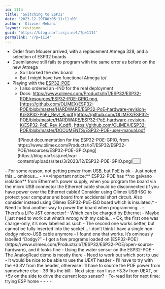 ```yaml
---
id: 1114
title: 'Switching to ESP32'
date: '2023-12-29T00:05:11+11:00'
author: 'Olivier Mehani'
layout: revision
guid: 'https://blog.narf.ssji.net/?p=1114'
permalink: '/?p=1114'
---
```


- Order from Mouser arrived, with a replacement Atmega 328, and a selection of ESP32 boards
- Duemilanove still fails to program with the same error as before on the new Atmega 
    - So I borked the dev board
    - But I might have two functional Atmega \\o/
- Playing with the [ESP32-POE](https://www.olimex.com/Products/IoT/ESP32/ESP32-POE/open-source-hardware)
    - I also ordered an -IND for the real deployment
    - Docs: <https://www.olimex.com/Products/IoT/ESP32/ESP32-POE/resources/ESP32-POE-GPIO.png>, [https://github.com/OLIMEX/ESP32-POE/blob/master/HARDWARE/ESP32-PoE-hardware-revision-K/ESP32-PoE\_Rev\_K.pdf](https://github.com/OLIMEX/ESP32-POE/blob/master/HARDWARE/ESP32-PoE-hardware-revision-K/ESP32-PoE_Rev_K.pdf), <https://github.com/OLIMEX/ESP32-POE/blob/master/DOCUMENTS/ESP32-POE-user-manual.pdf>

<figure class="wp-block-image size-full wp-lightbox-container" data-wp-context="{"imageId":"6770cbef1dbb3"}" data-wp-interactive="core/image">![Pinout documentation for the ESP32-POE-GPIO, from https://www.olimex.com/Products/IoT/ESP32/ESP32-POE/resources/ESP32-POE-GPIO.png](https://blog.narf.ssji.net/wp-content/uploads/sites/3/2023/12/ESP32-POE-GPIO.png)<button aria-haspopup="dialog" aria-label="Enlarge image: Pinout documentation for the ESP32-POE-GPIO, from https://www.olimex.com/Products/IoT/ESP32/ESP32-POE/resources/ESP32-POE-GPIO.png" class="lightbox-trigger" data-wp-init="callbacks.initTriggerButton" data-wp-on-async--click="actions.showLightbox" data-wp-style--right="state.imageButtonRight" data-wp-style--top="state.imageButtonTop" type="button"> <svg fill="none" height="12" viewbox="0 0 12 12" width="12" xmlns="http://www.w3.org/2000/svg"><path d="M2 0a2 2 0 0 0-2 2v2h1.5V2a.5.5 0 0 1 .5-.5h2V0H2Zm2 10.5H2a.5.5 0 0 1-.5-.5V8H0v2a2 2 0 0 0 2 2h2v-1.5ZM8 12v-1.5h2a.5.5 0 0 0 .5-.5V8H12v2a2 2 0 0 1-2 2H8Zm2-12a2 2 0 0 1 2 2v2h-1.5V2a.5.5 0 0 0-.5-.5H8V0h2Z" fill="#fff"></path></svg></button></figure>- For some reason, not getting power from USB, but PoE is ok 
    - Just noted this… ominous… 
        - ***Important notice:** ESP32-POE has **no galvano isolation** from Ethernet’s power supply, when you program the board via the micro USB connector the Ethernet cable should be disconnected (if you have power over the Ethernet cable)! Consider using Olimex USB-ISO to protect your computer and board from accidental short circuit. Also consider instead using Olimex ESP32-PoE-ISO board which is insulated.*
        - Need to find another way to power the board when programming…
        - There’s a LiPo JST connector! 
            - Which can be charged by Ethernet
        - Maybe I just need to work out what’s wrong with my cable… 
            - Ok, the first one was charge-only, it’s now labelled as such
            - The second one works better, but cannot be fully inserted into the socket… I don’t think I have a single non-dodgy micro-USB cable anymore 
                - I found one that works. It’s ominously labelled “Dodgy?”
    - I got a few programs loaded on [ESP32-POE](https://www.olimex.com/Products/IoT/ESP32/ESP32-POE/open-source-hardware), and it looks fine
- Using the water sensor on the ESP32-POE 
    - The AnalogRead demo is mostly there
    - Need to work out which port to use 
        - It would be nice to be able to use the UEXT header 
            - I’ll have to try with the +3.3V from the header, otherwise I’ll have to source the POE power from somewhere else
            - 36 fits the bill
- Next step: can I use +3.3v from UEXT, or +5v on the side to drive the current loop sensor?
- To-read list for next time: trying ESP home 
    - <https://esphome.io/components/sensor/adc>
    - <https://www.pieterbrinkman.com/2022/02/02/build-a-cheap-water-usage-sensor-using-esphome-home-assistant-and-a-proximity-sensor/>
    - <https://www.pieterbrinkman.com/2022/01/01/2022-update-flash-esphome-on-esp32-esp2866-nodemcu-board/>
    - <https://github.com/esphome/esphome-flasher/releases>